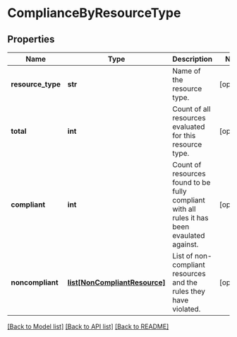 # ComplianceByResourceType

## Properties
Name | Type | Description | Notes
------------ | ------------- | ------------- | -------------
**resource_type** | **str** | Name of the resource type. | [optional] 
**total** | **int** | Count of all resources evaluated for this resource type. | [optional] 
**compliant** | **int** | Count of resources found to be fully compliant with all rules it has been evaulated against. | [optional] 
**noncompliant** | [**list[NonCompliantResource]**](NonCompliantResource.md) | List of non-compliant resources and the rules they have violated. | [optional] 

[[Back to Model list]](../README.md#documentation-for-models) [[Back to API list]](../README.md#documentation-for-api-endpoints) [[Back to README]](../README.md)


